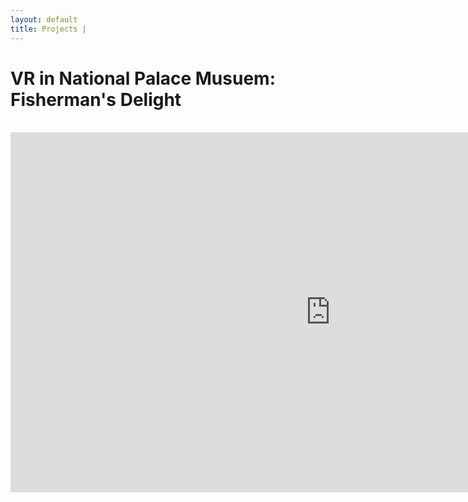 ```yaml
---
layout: default
title: Projects | 
---
```

# VR in National Palace Musuem: Fisherman's Delight
<br>
<iframe src="https://player.vimeo.com/video/274839879" 
    width="1024" 
    height="576" 
    frameborder="0" 
    allow="autoplay; 
    fullscreen" allowfullscreen>
</iframe>